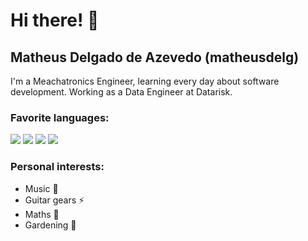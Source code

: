 # Hi there! 👋
## Matheus Delgado de Azevedo (matheusdelg)

I'm a Meachatronics Engineer, learning every day about software development. Working as a Data Engineer at Datarisk.

### Favorite languages:
<img src="https://img.shields.io/badge/Python-3776AB?style=for-the-badge&logo=python&logoColor=white"></img> 
<img src="https://img.shields.io/badge/JavaScript-F7DF1E?style=for-the-badge&logo=javascript&logoColor=black"></img>
<img src="https://img.shields.io/badge/PHP-777BB4?style=for-the-badge&logo=php&logoColor=white"></img>
<img src="https://img.shields.io/badge/C%2B%2B-00599C?style=for-the-badge&logo=c%2B%2B&logoColor=white"></img>

### Personal interests:
- Music 🎸
- Guitar gears ⚡
- Maths 🧮
- Gardening 🌱
